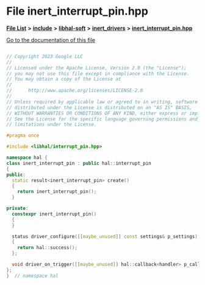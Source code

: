

# File inert\_interrupt\_pin.hpp

[**File List**](files.md) **>** [**include**](dir_cba0faac6e93618a6e2539705915bd70.md) **>** [**libhal-soft**](dir_d4bad6877cf31bc2d39b696d7a305013.md) **>** [**inert\_drivers**](dir_140c0a66abe76384f84bfc7661372b14.md) **>** [**inert\_interrupt\_pin.hpp**](inert__interrupt__pin_8hpp.md)

[Go to the documentation of this file](inert__interrupt__pin_8hpp.md)

```C++

// Copyright 2023 Google LLC
//
// Licensed under the Apache License, Version 2.0 (the "License");
// you may not use this file except in compliance with the License.
// You may obtain a copy of the License at
//
//      http://www.apache.org/licenses/LICENSE-2.0
//
// Unless required by applicable law or agreed to in writing, software
// distributed under the License is distributed on an "AS IS" BASIS,
// WITHOUT WARRANTIES OR CONDITIONS OF ANY KIND, either express or implied.
// See the License for the specific language governing permissions and
// limitations under the License.

#pragma once

#include <libhal/interrupt_pin.hpp>

namespace hal {
class inert_interrupt_pin : public hal::interrupt_pin
{
public:
  static result<inert_interrupt_pin> create()
  {
    return inert_interrupt_pin();
  }

private:
  constexpr inert_interrupt_pin()
  {
  }

  status driver_configure([[maybe_unused]] const settings& p_settings)
  {
    return hal::success();
  };

  void driver_on_trigger([[maybe_unused]] hal::callback<handler> p_callback){};
};
}  // namespace hal

```

